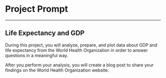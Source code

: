 # Project Prompt
---
## Life Expectancy and GDP

During this project, you will analyze, prepare, and plot data about GDP and life expectancy from the World Health Organization in order to answer questions in a meaningful way.

After you perform your analysis, you will create a blog post to share your findings on the World Health Organization website.